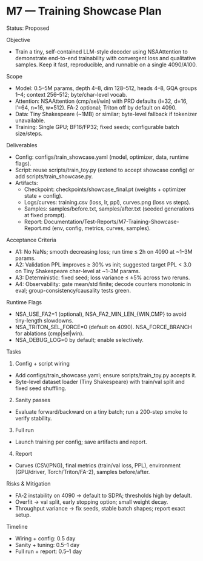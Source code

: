 # M7 — Training Showcase Plan

Status: Proposed

Objective
- Train a tiny, self-contained LLM-style decoder using NSAAttention to demonstrate end-to-end trainability with convergent loss and qualitative samples. Keep it fast, reproducible, and runnable on a single 4090/A100.

Scope
- Model: 0.5–5M params, depth 4–8, dim 128–512, heads 4–8, GQA groups 1–4; context 256–512; byte/char-level vocab.
- Attention: NSAAttention (cmp/sel/win) with PRD defaults (l=32, d=16, l’=64, n=16, w=512). FA‑2 optional; Triton off by default on 4090.
- Data: Tiny Shakespeare (~1MB) or similar; byte-level fallback if tokenizer unavailable.
- Training: Single GPU; BF16/FP32; fixed seeds; configurable batch size/steps.

Deliverables
- Config: configs/train_showcase.yaml (model, optimizer, data, runtime flags).
- Script: reuse scripts/train_toy.py (extend to accept showcase config) or add scripts/train_showcase.py.
- Artifacts:
  - Checkpoint: checkpoints/showcase_final.pt (weights + optimizer state + config).
  - Logs/curves: training.csv (loss, lr, ppl), curves.png (loss vs steps).
  - Samples: samples/before.txt, samples/after.txt (seeded generations at fixed prompt).
  - Report: Documentation/Test-Reports/M7-Training-Showcase-Report.md (env, config, metrics, curves, samples).

Acceptance Criteria
- A1: No NaNs; smooth decreasing loss; run time ≤ 2h on 4090 at ~1–3M params.
- A2: Validation PPL improves ≥ 30% vs init; suggested target PPL < 3.0 on Tiny Shakespeare char-level at ~1–3M params.
- A3: Deterministic: fixed seed; loss variance ≤ ±5% across two reruns.
- A4: Observability: gate mean/std finite; decode counters monotonic in eval; group-consistency/causality tests green.

Runtime Flags
- NSA_USE_FA2=1 (optional), NSA_FA2_MIN_LEN_{WIN,CMP} to avoid tiny-length slowdowns.
- NSA_TRITON_SEL_FORCE=0 (default on 4090). NSA_FORCE_BRANCH for ablations (cmp|sel|win).
- NSA_DEBUG_LOG=0 by default; enable selectively.

Tasks
1) Config + script wiring
- Add configs/train_showcase.yaml; ensure scripts/train_toy.py accepts it.
- Byte-level dataset loader (Tiny Shakespeare) with train/val split and fixed seed shuffling.

2) Sanity passes
- Evaluate forward/backward on a tiny batch; run a 200-step smoke to verify stability.

3) Full run
- Launch training per config; save artifacts and report.

4) Report
- Curves (CSV/PNG), final metrics (train/val loss, PPL), environment (GPU/driver, Torch/Triton/FA-2), samples before/after.

Risks & Mitigation
- FA‑2 instability on 4090 → default to SDPA; thresholds high by default.
- Overfit → val split, early stopping option; small weight decay.
- Throughput variance → fix seeds, stable batch shapes; report exact setup.

Timeline
- Wiring + config: 0.5 day
- Sanity + tuning: 0.5–1 day
- Full run + report: 0.5–1 day

